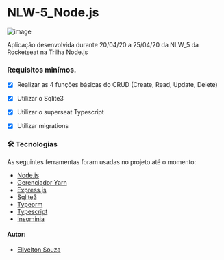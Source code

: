 # NLW-5_Node.js

 ![image](https://cdn.iconscout.com/icon/free/png-256/node-js-1174925.png)
 
 Aplicação desenvolvida durante 20/04/20 a 25/04/20 da NLW_5 da Rocketseat na Trilha Node.js

### Requisitos minímos.

- [x] Realizar as 4 funções básicas do CRUD (Create, Read, Update, Delete)
- [x] Utilizar o Sqlite3
- [x] Utilizar o superseat Typescript
- [x] Utilizar migrations


### 🛠 Tecnologias

As seguintes ferramentas foram usadas no projeto até o momento:

- [Node.js]()
- [Gerenciador Yarn]()
- [Express.js]()
- [Sqlite3]()
- [Typeorm]()
- [Typescript]()
- [Insominia]()



#### Autor:

- [Elivelton Souza](https://github.com/EliveltonSouzaDev)
